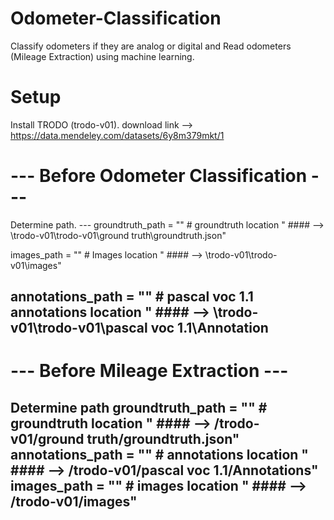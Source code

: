 # Odometer-Classification
Classify odometers if they are analog or digital and Read odometers (Mileage Extraction) using machine learning.


# Setup
Install TRODO (trodo-v01). 
download link --> https://data.mendeley.com/datasets/6y8m379mkt/1


# ---  Before Odometer Classification  ---
Determine path. ---
groundtruth_path = ""    # groundtruth location     "  #### -->  \trodo-v01\trodo-v01\ground truth\groundtruth.json"

images_path = ""         # Images location      " #### -->  \trodo-v01\trodo-v01\images"

annotations_path = ""    # pascal voc 1.1 annotations location      "  #### -->  \trodo-v01\trodo-v01\pascal voc 1.1\Annotation
-----------------------------------------


# ---  Before Mileage Extraction  ---
Determine path
groundtruth_path = ""     # groundtruth location  "  #### -->  /trodo-v01/ground truth/groundtruth.json"
annotations_path = ""     # annotations location  "  #### -->  /trodo-v01/pascal voc 1.1/Annotations"
images_path = ""          # images location  "  #### -->  /trodo-v01/images"
------------------------------------
